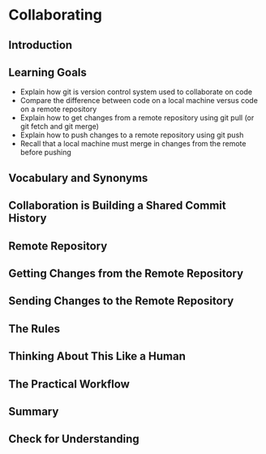 # Collaborating

## Introduction


## Learning Goals

- Explain how git is version control system used to collaborate on code
- Compare the difference between code on a local machine versus code on a remote repository
- Explain how to get changes from a remote repository using git pull (or git fetch and git merge)
- Explain how to push changes to a remote repository using git push
- Recall that a local machine must merge in changes from the remote before pushing

## Vocabulary and Synonyms

## Collaboration is Building a Shared Commit History

## Remote Repository

## Getting Changes from the Remote Repository

## Sending Changes to the Remote Repository

## The Rules

## Thinking About This Like a Human

## The Practical Workflow

## Summary

## Check for Understanding